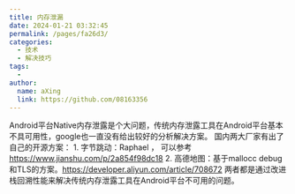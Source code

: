 ```yaml
---
title: 内存泄漏
date: 2024-01-21 03:32:45
permalink: /pages/fa26d3/
categories:
  - 技术
  - 解决技巧
tags:
  - 
author: 
  name: aXing
  link: https://github.com/08163356
---
```

Android平台Native内存泄露是个大问题，传统内存泄露工具在Android平台基本不具可用性，google也一直没有给出较好的分析解决方案。 国内两大厂家有出了自己的开源方案： 1. 字节跳动：Raphael ， 可以参考 https://www.jianshu.com/p/2a854f98dc18 2. 高德地图：基于mallocc debug 和TLS的方案。https://developer.aliyun.com/article/708672 两者都是通过改进栈回溯性能来解决传统内存泄露工具在Android平台不可用的问题。